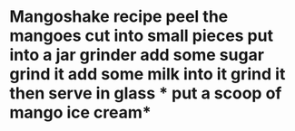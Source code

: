 <h1>Mangoshake recipe
peel the mangoes
cut into small pieces
put into a jar grinder
add some sugar
grind it
add some milk into it
grind it
then serve in glass 
* put a scoop of mango ice cream*
